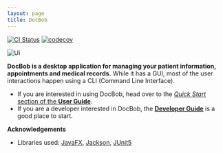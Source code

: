 ```yaml
---
layout: page
title: DocBob
---
```


[![CI Status](https://github.com/se-edu/addressbook-level3/workflows/Java%20CI/badge.svg)](https://github.com/se-edu/addressbook-level3/actions)
[![codecov](https://codecov.io/gh/se-edu/addressbook-level3/branch/master/graph/badge.svg)](https://codecov.io/gh/se-edu/addressbook-level3)

![Ui](images/Ui.png)

**DocBob is a desktop application for managing your patient information, appointments and medical records.** While it has a GUI, most of the user interactions happen using a CLI (Command Line Interface).

* If you are interested in using DocBob, head over to the [_Quick Start_ section of the **User Guide**](UserGuide.html#quick-start).
* If you are a developer interested in DocBob, the [**Developer Guide**](DeveloperGuide.html) is a good place to start.


**Acknowledgements**

* Libraries used: [JavaFX](https://openjfx.io/), [Jackson](https://github.com/FasterXML/jackson), [JUnit5](https://github.com/junit-team/junit5)
